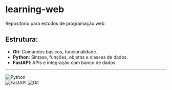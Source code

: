 # learning-web

Repositório para estudos de programação web.

## Estrutura:
- **Git**: Comandos básicos, funcionalidade.
- **Python**: Sintaxe, funções, objetos e classes de dados.
- **FastAPI**: APIs e integração com banco de dados.

---


![Python](https://img.shields.io/badge/Python-3.9-blue?style=for-the-badge&logo=python)  
![FastAPI](https://img.shields.io/badge/FastAPI-009688?style=for-the-badge&logo=fastapi)
![Git](https://img.shields.io/badge/GIT-E44C30?style=for-the-badge&logo=git&logoColor=white)
